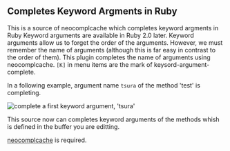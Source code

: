 ## Completes Keyword Argments in Ruby

This is a source of neocomplcache which completes keyword argments in Ruby
Keyword arguments are available in Ruby 2.0 later.
Keyword arguments allow us to forget the order of the arguments.
However, we must remember the name of arguments (although this is
far easy in contrast to the order of them).
This plugin completes the name of arguments using neocomplcache.
`[K]` in menu items are the mark of keysord-argument-complete.

In a following example, argument name `tsura` of the method 'test' is completing.

![complete a first keyword argument, 'tsura'](https://raw.github.com/rhysd/neco-ruby-keyword-args/master/screenshot.jpg)


This source now can completes keyword arguments of the methods
whish is defined in the buffer you are editting.

[neocomplcache](https://github.com/Shougo/neocomplcache) is required.
